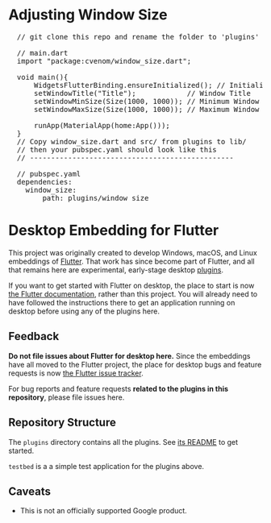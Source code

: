 # Adjusting Window Size
<pre>
  // git clone this repo and rename the folder to 'plugins'
  
  // main.dart
  import "package:cvenom/window_size.dart";
  
  void main(){
  	  WidgetsFlutterBinding.ensureInitialized(); // Initialization
  	  setWindowTitle("Title");            // Window Title
	  setWindowMinSize(Size(1000, 1000)); // Minimum Window Size
	  setWindowMaxSize(Size(1000, 1000)); // Maximum Window Size
    
	  runApp(MaterialApp(home:App()));
  }
  // Copy window_size.dart and src/ from plugins to lib/
  // then your pubspec.yaml should look like this
  // ------------------------------------------------
  
  // pubspec.yaml
  dependencies:
  	window_size:
		path: plugins/window_size
</pre>

# Desktop Embedding for Flutter

This project was originally created to develop Windows, macOS, and Linux
embeddings of [Flutter](https://github.com/flutter/flutter). That work has
since become part of Flutter, and all that remains here are experimental,
early-stage desktop
[plugins](https://flutter.dev/docs/development/packages-and-plugins/developing-packages).

If you want to get started with Flutter on desktop, the place to start is now
[the Flutter documentation](https://flutter.dev/desktop), rather than this project.
You will already need to have followed the instructions there to get an application
running on desktop before using any of the plugins here.

## Feedback

**Do not file issues about Flutter for desktop here.** Since the
embeddings have all moved to the Flutter project, the place for desktop bugs
and feature requests is now [the Flutter issue
tracker](https://github.com/flutter/flutter/issues).

For bug reports and feature requests **related to the plugins in this repository**,
please file issues here.

## Repository Structure

The `plugins` directory contains all the plugins. See
[its README](plugins/README.md) to get started.

`testbed` is a a simple test application for the plugins above.

## Caveats

* This is not an officially supported Google product.
